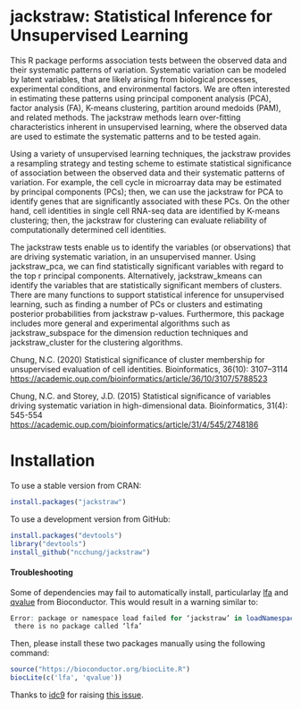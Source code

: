 # jackstraw: Statistical Inference for Unsupervised Learning

This R package performs association tests between the observed data and their systematic patterns of variation. Systematic variation can be modeled by latent variables, that are likely arising from biological processes, experimental conditions, and environmental factors. We are often interested in estimating these patterns using principal component analysis (PCA), factor analysis (FA), K-means clustering, partition around medoids (PAM), and related methods. The jackstraw methods learn over-fitting characteristics inherent in unsupervised learning, where the observed data are used to estimate the systematic patterns and to be tested again.

Using a variety of unsupervised learning techniques, the jackstraw provides a resampling strategy and testing scheme to estimate statistical significance of association between the observed data and their systematic patterns of variation. For example, the cell cycle in microarray data may be estimated by principal components (PCs); then, we can use the jackstraw for PCA to identify genes that are significantly associated with these PCs. On the other hand, cell identities in single cell RNA-seq data are identified by K-means clustering; then, the jackstraw for clustering can evaluate reliability of computationally determined cell identities.

The jackstraw tests enable us to identify the variables (or observations) that are driving systematic variation, in an unsupervised manner. Using jackstraw_pca, we can find statistically significant variables with regard to the top r principal components. Alternatively, jackstraw_kmeans can identify the variables that are statistically significant members of clusters. There are many functions to support statistical inference for unsupervised learning, such as finding a number of PCs or clusters and estimating posterior probabilities from jackstraw p-values. Furthermore, this package includes more general and experimental algorithms such as jackstraw_subspace for the dimension reduction techniques and jackstraw_cluster for the clustering algorithms.

Chung, N.C. (2020) Statistical significance of cluster membership for unsupervised evaluation of cell identities. Bioinformatics, 36(10): 3107–3114 https://academic.oup.com/bioinformatics/article/36/10/3107/5788523

Chung, N.C. and Storey, J.D. (2015) Statistical significance of variables driving systematic variation in high-dimensional data. Bioinformatics, 31(4): 545-554 https://academic.oup.com/bioinformatics/article/31/4/545/2748186

# Installation

To use a stable version from CRAN:
```R
install.packages("jackstraw")
```

To use a development version from GitHub:
```R
install.packages("devtools")
library("devtools")
install_github("ncchung/jackstraw")
```

#### Troubleshooting
Some of dependencies may fail to automatically install, particularlay [lfa](https://bioconductor.org/packages/release/bioc/html/lfa.html) and [qvalue](https://bioconductor.org/packages/release/bioc/html/qvalue.html) from Bioconductor. This would result in a warning similar to:
```R
Error: package or namespace load failed for ‘jackstraw’ in loadNamespace(j <- i[[1L]], c(lib.loc, .libPaths()), versionCheck = vI[[j]]):
 there is no package called ‘lfa’
```

Then, please install these two packages manually using the following command:
```R
source("https://bioconductor.org/biocLite.R")
biocLite(c('lfa', 'qvalue'))
```

Thanks to [idc9](https://github.com/idc9) for raising [this issue](https://github.com/ncchung/jackstraw/issues/2).